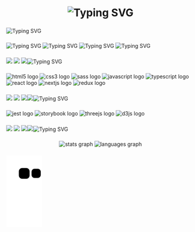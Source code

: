 <h1 align="center"><img src="https://readme-typing-svg.herokuapp.com?font=Fira+Code&pause=10000000000&center=true&width=435&lines=%ED%94%84%EB%A1%A0%ED%8A%B8%EC%97%94%EB%93%9C%EB%A5%BC+%EA%B3%B5%EB%B6%80%ED%95%98%EB%8A%94+%EB%8C%80%ED%95%99%EC%83%9D%2C+%EA%B9%80%EB%B3%B4%ED%98%84+%EC%9E%85%EB%8B%88%EB%8B%A4." alt="Typing SVG" /></h1>

###

<picture>
<source media="(prefers-color-scheme: light)" srcset="https://readme-typing-svg.herokuapp.com?font=Fira+Code&duration=10000&pause=10000000000&color=000000&width=435&lines=About+me">
<source media="(prefers-color-scheme: dark)" srcset="https://readme-typing-svg.herokuapp.com?font=Fira+Code&duration=10000&pause=10000000000&color=FFFFFF&width=435&lines=About+me">
<img src="https://readme-typing-svg.herokuapp.com?font=Fira+Code&duration=10000&pause=10000000000&color=FFFFFF&width=435&lines=About+me" alt="Typing SVG" />
</picture>

###

<picture>
<source media="(prefers-color-scheme: light)" srcset="https://readme-typing-svg.herokuapp.com?font=Fira+Code&duration=11000&pause=10000000000&color=000000&width=435&lines=%E2%9C%A8+Creating+bugs+since+2017...">
<source media="(prefers-color-scheme: dark)" srcset="https://readme-typing-svg.herokuapp.com?font=Fira+Code&duration=11000&pause=10000000000&color=FFFFFF&width=435&lines=%E2%9C%A8+Creating+bugs+since+2017...">
<img src="https://readme-typing-svg.herokuapp.com?font=Fira+Code&duration=11000&pause=10000000000&color=FFFFFF&width=435&lines=%E2%9C%A8+Creating+bugs+since+2017..." alt="Typing SVG" />
</picture>

<picture>
<source media="(prefers-color-scheme: light)" srcset="https://readme-typing-svg.herokuapp.com?font=Fira+Code&duration=13000&pause=10000000000&color=000000&width=600&lines=%F0%9F%93%9A+I'm+currently+learning+StoryBook+and+React...">
<source media="(prefers-color-scheme: dark)" srcset="https://readme-typing-svg.herokuapp.com?font=Fira+Code&duration=13000&pause=10000000000&color=FFFFFF&width=600&lines=%F0%9F%93%9A+I'm+currently+learning+StoryBook+and+React...">
<img src="https://readme-typing-svg.herokuapp.com?font=Fira+Code&duration=13000&pause=10000000000&color=FFFFFF&width=600&lines=%F0%9F%93%9A+I'm+currently+learning+StoryBook+and+React..." alt="Typing SVG" />
</picture>

<picture>
<source media="(prefers-color-scheme: light)" srcset="https://readme-typing-svg.herokuapp.com?font=Fira+Code&duration=15000&pause=10000000000&color=000000&width=600&lines=%F0%9F%8E%AF+Goals%3A+Buy+a+house+in+Saipan.">
<source media="(prefers-color-scheme: dark)" srcset="https://readme-typing-svg.herokuapp.com?font=Fira+Code&duration=15000&pause=10000000000&color=FFFFFF&width=600&lines=%F0%9F%8E%AF+Goals%3A+Buy+a+house+in+Saipan.">
<img src="https://readme-typing-svg.herokuapp.com?font=Fira+Code&duration=15000&pause=10000000000&color=FFFFFF&width=600&lines=%F0%9F%8E%AF+Goals%3A+Buy+a+house+in+Saipan." alt="Typing SVG" />
</picture>

<picture>
<source media="(prefers-color-scheme: light)" srcset="https://readme-typing-svg.herokuapp.com?font=Fira+Code&duration=17000&pause=10000000000&color=000000&width=435&lines=%F0%9F%8E%B2+Fun+fact%3A+I'm+a+noob...">
<source media="(prefers-color-scheme: dark)" srcset="https://readme-typing-svg.herokuapp.com?font=Fira+Code&duration=17000&pause=10000000000&color=FFFFFF&width=435&lines=%F0%9F%8E%B2+Fun+fact%3A+I'm+a+noob...">
<img src="https://readme-typing-svg.herokuapp.com?font=Fira+Code&duration=17000&pause=10000000000&color=FFFFFF&width=435&lines=%F0%9F%8E%B2+Fun+fact%3A+I'm+a+noob..." alt="Typing SVG" />
</picture>

###

<picture>
<source media="(prefers-color-scheme: light)" srcset="https://git.io/typing-svg"><img src="https://readme-typing-svg.herokuapp.com?font=Fira+Code&duration=10000&pause=10000000000&color=000000&width=600&lines=I+code+with">
<source media="(prefers-color-scheme: dark)" srcset="https://git.io/typing-svg"><img src="https://readme-typing-svg.herokuapp.com?font=Fira+Code&duration=10000&pause=10000000000&color=FFFFFF&width=600&lines=I+code+with">
<img src="https://git.io/typing-svg"><img src="https://readme-typing-svg.herokuapp.com?font=Fira+Code&duration=10000&pause=10000000000&color=FFFFFF&width=600&lines=I+code+with" alt="Typing SVG" />
</picture>

###

<div align="left">
  <img src="https://cdn.jsdelivr.net/gh/devicons/devicon/icons/html5/html5-original.svg" height="40" width="52" alt="html5 logo"  />
  <img src="https://cdn.jsdelivr.net/gh/devicons/devicon/icons/css3/css3-original.svg" height="40" width="52" alt="css3 logo"  />
  <img src="https://cdn.jsdelivr.net/gh/devicons/devicon/icons/sass/sass-original.svg" height="40" width="52" alt="sass logo"  />
  <img src="https://cdn.jsdelivr.net/gh/devicons/devicon/icons/javascript/javascript-original.svg" height="40" width="52" alt="javascript logo"  />
  <img src="https://cdn.jsdelivr.net/gh/devicons/devicon/icons/typescript/typescript-original.svg" height="40" width="52" alt="typescript logo"  />
  <img src="https://cdn.jsdelivr.net/gh/devicons/devicon/icons/react/react-original.svg" height="40" width="52" alt="react logo"  />
  <img src="https://cdn.jsdelivr.net/gh/devicons/devicon/icons/nextjs/nextjs-original.svg" height="40" width="52" alt="nextjs logo"  />
  <img src="https://cdn.jsdelivr.net/gh/devicons/devicon/icons/redux/redux-original.svg" height="40" width="52" alt="redux logo"  />
</div>

###

<picture>
<source media="(prefers-color-scheme: light)" srcset="https://git.io/typing-svg"><img src="https://readme-typing-svg.herokuapp.com?font=Fira+Code&duration=10000&pause=10000000000&color=000000&width=600&lines=I'm+interested+in">
<source media="(prefers-color-scheme: dark)" srcset="https://git.io/typing-svg"><img src="https://readme-typing-svg.herokuapp.com?font=Fira+Code&duration=10000&pause=10000000000&color=FFFFFF&width=600&lines=I'm+interested+in">
<img src="https://git.io/typing-svg"><img src="https://git.io/typing-svg"><img src="https://readme-typing-svg.herokuapp.com?font=Fira+Code&duration=10000&pause=10000000000&color=FFFFFF&width=600&lines=I'm+interested+in" alt="Typing SVG" />
</picture>

###

<div align="left">
  <img src="https://cdn.jsdelivr.net/gh/devicons/devicon/icons/jest/jest-plain.svg" height="40" width="52" alt="jest logo"  />
  <img src="https://cdn.jsdelivr.net/gh/devicons/devicon/icons/storybook/storybook-original.svg" height="40" width="52" alt="storybook logo"  />
  <img src="https://cdn.jsdelivr.net/gh/devicons/devicon/icons/threejs/threejs-original.svg" height="40" width="52" alt="threejs logo"  />
  <img src="https://cdn.jsdelivr.net/gh/devicons/devicon/icons/d3js/d3js-original.svg" height="40" width="52" alt="d3js logo"  />
</div>

###

<picture>
<source media="(prefers-color-scheme: light)" srcset="https://git.io/typing-svg"><img src="https://readme-typing-svg.herokuapp.com?font=Fira+Code&duration=10000&pause=10000000000&color=000000&width=600&lines=My+github+stats">
<source media="(prefers-color-scheme: dark)" srcset="https://git.io/typing-svg"><img src="https://readme-typing-svg.herokuapp.com?font=Fira+Code&duration=10000&pause=10000000000&color=FFFFFF&width=600&lines=My+github+stats">
<img src="https://git.io/typing-svg"><img src="https://git.io/typing-svg"><img src="https://readme-typing-svg.herokuapp.com?font=Fira+Code&duration=10000&pause=10000000000&color=FFFFFF&width=600&lines=My+github+stats" alt="Typing SVG" />
</picture>

###

<div align="center">
  <img src="https://github-readme-stats.vercel.app/api?hide_title=false&hide_rank=false&show_icons=true&include_all_commits=true&count_private=true&disable_animations=false&theme=prussian&locale=en&hide_border=false&username=BHyeonKim" height="150" alt="stats graph"  />
  <img src="https://github-readme-stats.vercel.app/api/top-langs?locale=en&hide_title=false&layout=compact&card_width=320&langs_count=5&theme=prussian&hide_border=false&username=BHyeonKim" height="150" alt="languages graph"  />
</div>

###

<picture align="center">
  <source media="(prefers-color-scheme: dark)" srcset="https://github.com/BHyeonKim/BHyeonKim/blob/output/github-contribution-grid-snake.svg">
  <source media="(prefers-color-scheme: light)" srcset="https://github.com/BHyeonKim/BHyeonKim/blob/output/github-contribution-grid-snake.gif">
  <img alt="Contribution snake" src="https://github.com/BHyeonKim/BHyeonKim/blob/output/github-contribution-grid-snake.svg">
</picture>

###
